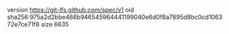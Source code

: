 version https://git-lfs.github.com/spec/v1
oid sha256:975a2d2bbe466b946545964441199040e6d0f8a7895d8bc0cd106372e7ce71f8
size 6635
